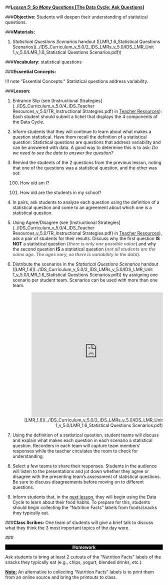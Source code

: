 ##***<u>Lesson 5: So Many Questions* [The Data Cycle: Ask Questions]</u>**

###**Objective:**
Students will deepen their understanding of statistical questions.

###**Materials:**
1. *Statistical Questions Scenarios* handout ([LMR_1.6_Statistical Questions Scenarios](../IDS_Curriculum_v_5.0/2_IDS_LMRs_v_5.0/IDS_LMR_Unit 1_v_5.0/LMR_1.6_Statistical Questions Scenarios.pdf))

###**Vocabulary:**
statistical questions

###**Essential Concepts:**

!!! note "Essential Concepts:"
    Statistical questions address variability.

###**Lesson:**
1. Entrance Slip (see [Instructional Strategies](../IDS_Curriculum_v_5.0/4_IDS_Teacher Resources_v_5.0/TR_Instructional Strategies.pdf) in [Teacher Resources](../download/resources.md)): Each student should submit a
ticket that displays the 4 components of the Data Cycle.

2. Inform students that they will continue to learn about what makes a question statistical. Have
them recall the definition of a statistical question: Statistical questions are questions that address
variability and can be answered with data. A good way to determine this is to ask: *Do we need to
see the data to answer the question?*

3. Remind the students of the 2 questions from the previous lesson, noting that one of the questions
was a statistical question, and the other was not:

    100. How old am I?

    100. How old are the students in my school?

4. In pairs, ask students to analyze each question using the definition of a statistical question and
come to an agreement about which one is a statistical question.

5. Using Agree/Disagree (see [Instructional Strategies](../IDS_Curriculum_v_5.0/4_IDS_Teacher Resources_v_5.0/TR_Instructional Strategies.pdf) in [Teacher Resources](../download/resources.md)), ask a pair of students
for their results. Discuss why the first question **IS NOT** a statistical question (<span style="color:grey">***there is only one
possible value***</span>) and why the second question **IS** a statistical question (<span style="color:grey">***not all students are the
same age. The ages vary, so there is variability in the data***</span>).

6. Distribute the scenarios in the *Statistical Questions Scenarios* handout ([LMR_1.6](../IDS_Curriculum_v_5.0/2_IDS_LMRs_v_5.0/IDS_LMR_Unit 1_v_5.0/LMR_1.6_Statistical Questions Scenarios.pdf)) by assigning
one scenario per student team. Scenarios can be used with more than one team.
<div align="right"><iframe src="https://docs.google.com/viewerng/viewer?url=https://curriculum.idsucla.org/IDS_Curriculum_v_5.0_preview/2_IDS_LMRs_v_5.0/IDS_LMR_Unit 1_v_5.0/LMR_1.6_Statistical Questions Scenarios.pdf&embedded=true" style=" width:420px;height:400px;" frameborder="0"></iframe><br>[LMR_1.6](../IDS_Curriculum_v_5.0/2_IDS_LMRs_v_5.0/IDS_LMR_Unit 1_v_5.0/LMR_1.6_Statistical Questions Scenarios.pdf)</div>

7. Using the definition of a statistical question, student teams will discuss and explain what makes
each question in each scenario a statistical question. Recorders in each team will capture team
members’ responses while the teacher circulates the room to check for understanding.

8. Select a few teams to share their responses. Students in the audience will listen to the
presentations and jot down whether they agree or disagree with the presenting team’s
assessment of statistical questions. Be sure to discuss disagreements before moving on to
different questions.

9. Inform students that, in the [next lesson](lesson6.md), they will begin using the Data Cycle to learn about their
food habits. To prepare for this, students should begin collecting the “Nutrition Facts” labels from
foods/snacks they typically eat.

###**Class Scribes:**
One team of students will give a brief talk to discuss what they think the 3 most important topics
of the day were.

###<p style="background: black; color: white; text-align: center;">**Homework**</p>
Ask students to bring at least 2 cutouts of the “Nutrition Facts” labels of the snacks they typically eat (e.g.,
chips, yogurt, blended drinks, etc.).

**<u>Note:</u>** An alternative to collecting “Nutrition Facts” labels is to print them from an online source and bring
the printouts to class.